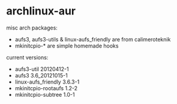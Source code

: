 archlinux-aur
=============

misc arch packages:

* aufs3, aufs3-utils & linux-aufs_friendly are from calimeroteknik
* mkinitcpio-* are simple homemade hooks

current versions:

* aufs3-util                20120412-1
* aufs3                     3.6_20121015-1
* linux-aufs_friendly       3.6.3-1
* mkinitcpio-rootaufs       1.2-2
* mkinitcpio-subtree        1.0-1

